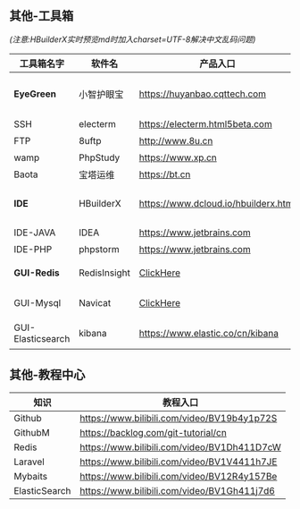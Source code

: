 ## 其他-工具箱
*(注意:HBuilderX实时预览md时加入charset=UTF-8解决中文乱码问题)*

| 工具箱名字             | 软件名          | 产品入口                                              | 说明             |
|-------------------|--------------|---------------------------------------------------|----------------|
| **EyeGreen**      | 小智护眼宝        | https://huyanbao.cqttech.com                      | 建议设置每1小时休息15分钟 |
| SSH               | electerm     | https://electerm.html5beta.com                    | 支持SFTP等        |
| FTP               | 8uftp        | http://www.8u.cn                                  | 支持绿色版          |
| wamp              | PhpStudy     | https://www.xp.cn                                 | 无              |
| Baota             | 宝塔运维         | https://bt.cn                                     | 无              |
| **IDE**           | HBuilderX    | https://www.dcloud.io/hbuilderx.html              | 支持vue\md\html等 |
| IDE-JAVA          | IDEA         | https://www.jetbrains.com                         | 无              |
| IDE-PHP           | phpstorm     | https://www.jetbrains.com                         | 无              |
| **GUI-Redis**     | RedisInsight | [ClickHere](https://redis.io/docs/stack/insight/) | 可视化管理工具        |
| GUI-Mysql         | Navicat      | [ClickHere](https://navicat.com.cn/products)      | 可视化管理工具        |
| GUI-Elasticsearch | kibana       | https://www.elastic.co/cn/kibana                  | 可视化管理工具        |

## 其他-教程中心
| 知识            | 教程入口                                        |
|---------------|---------------------------------------------|
| Github        | https://www.bilibili.com/video/BV19b4y1p72S |
| GithubM       | https://backlog.com/git-tutorial/cn         |
| Redis         | https://www.bilibili.com/video/BV1Dh411D7cW |
| Laravel       | https://www.bilibili.com/video/BV1V4411h7JE |
| Mybaits       | https://www.bilibili.com/video/BV12R4y157Be |
| ElasticSearch | https://www.bilibili.com/video/BV1Gh411j7d6 |
